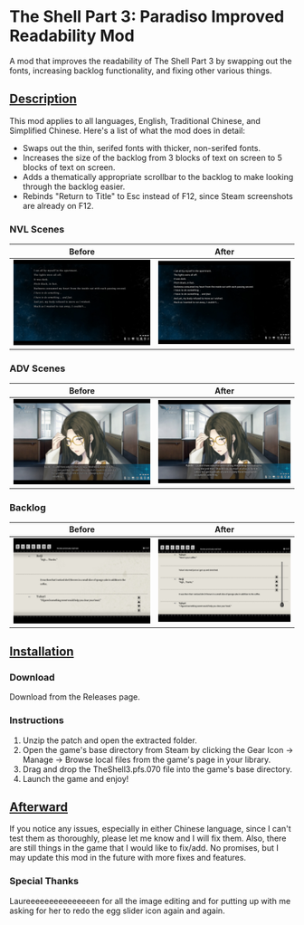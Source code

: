 # The Shell Part 3: Paradiso Improved Readability Mod
A mod that improves the readability of The Shell Part 3 by swapping out the fonts, increasing backlog functionality, and fixing other various things.

## <b><ins>Description</ins></b>
This mod applies to all languages, English, Traditional Chinese, and Simplified Chinese. Here's a list of what the mod does in detail:

- Swaps out the thin, serifed fonts with thicker, non-serifed fonts.
- Increases the size of the backlog from 3 blocks of text on screen to 5 blocks of text on screen.
- Adds a thematically appropriate scrollbar to the backlog to make looking through the backlog easier.
- Rebinds "Return to Title" to Esc instead of F12, since Steam screenshots are already on F12.

### NVL Scenes
| Before  | After |
| ------------- | ------------- |
| <img src="original0.jpg" alt="Image of the original game during NVL scene">  | <img src="new0.jpg" alt="Image of the modded game during NVL scene">  |

### ADV Scenes
| Before  | After |
| ------------- | ------------- |
| <img src="original1.jpg" alt="Image of the original game during ADV scene">  | <img src="new1.jpg" alt="Image of the modded game during ADV scene">  |

### Backlog
| Before  | After |
| ------------- | ------------- |
| <img src="original2.jpg" alt="Image of the original game's backlog">  | <img src="new2.jpg" alt="Image of the modded game's backlog">  |

## <b><ins>Installation</ins></b>

### Download
Download from the Releases page.

### Instructions
1. Unzip the patch and open the extracted folder.
2. Open the game's base directory from Steam by clicking the Gear Icon -> Manage -> Browse local files from the game's page in your library.
3. Drag and drop the TheShell3.pfs.070 file into the game's base directory.
4. Launch the game and enjoy!

## <b><ins>Afterward</ins></b>
If you notice any issues, especially in either Chinese language, since I can't test them as thoroughly, please let me know and I will fix them. Also, there are still things in the game that I would like to fix/add. No promises, but I may update this mod in the future with more fixes and features.

### Special Thanks
Laureeeeeeeeeeeeeeen for all the image editing and for putting up with me asking for her to redo the egg slider icon again and again.